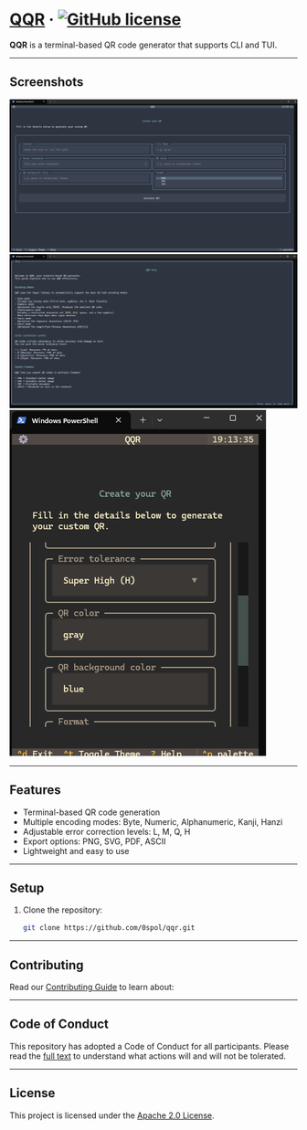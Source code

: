# [QQR](https://github.com/0spol/qqr) · [![GitHub license](https://img.shields.io/badge/license-Apache%202.0-blue.svg)](https://github.com/0spol/qqr/blob/main/LICENSE)

**QQR** is a terminal-based QR code generator that supports CLI and TUI.

---
## Screenshots

![Screenshots showing the app](docs/images/main.png "Main Screen")
![Screenshots showing the app](docs/images/help.png "Help Screen")
![Screenshots showing the app](docs/images/resizable.png "Resizable QR Code")

---
## Features

* Terminal-based QR code generation
* Multiple encoding modes: Byte, Numeric, Alphanumeric, Kanji, Hanzi
* Adjustable error correction levels: L, M, Q, H
* Export options: PNG, SVG, PDF, ASCII
* Lightweight and easy to use

---
## Setup

1. Clone the repository:

   ```bash
   git clone https://github.com/0spol/qqr.git
   ```

---
## Contributing

Read our [Contributing Guide](./CONTRIBUTING.md) to learn about:

---
## Code of Conduct
This repository has adopted a Code of Conduct for all participants.
Please read the [full text](./CODE_OF_CONDUCT.md) to understand what actions will and will not be tolerated.

---
## License

This project is licensed under the [Apache 2.0 License](./LICENSE.md).
